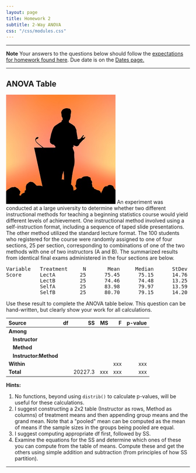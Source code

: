 ```yaml
---
layout: page
title: Homework 2
subtitle: 2-Way ANOVA
css: "/css/modules.css"
---
```


----

<div class="alert alert-warning">
  <strong>Note</strong> Your answers to the questions below should follow the <a href="../../resources/hwformat" target="_blank">expectations for homework found here</a>. Due date is on the <a href="../../resources/Dates-Current" target="_blank">Dates page.</a>
</div>

----

## ANOVA Table
<img src="../zimgs/lecture.jpg" alt="Lecture" class="img-right">
An experiment was conducted at a large university to determine whether two different instructional methods for teaching a beginning statistics course would yield different levels of achievement. One instructional method involved using a self-instruction format, including a sequence of taped slide presentations. The other method utilized the standard lecture format. The 100 students who registered for the course were randomly assigned to one of four sections, 25 per section, corresponding to combinations of one of the two methods with one of two instructors (A and B). The summarized results from identical final exams administered in the four sections are below.

<pre>
Variable   Treatment     N       Mean     Median      StDev
Score      LectA        25      75.45      75.15      14.76
           LectB        25      74.46      74.48      13.25
           SelfA        25      83.98      79.97      13.59
           SelfB        25      80.70      79.15      14.20
</pre>

Use these result to complete the ANOVA table below. This question can be hand-written, but clearly show your work for all calculations.

Source     | df | SS | MS | F  | p-value
:----------|--------:|--------:|--------:|--------:|--------:
**Among**  |    |    |    |    |
&nbsp;&nbsp; **Instructor**  |    |    |    |    |
&nbsp;&nbsp; **Method**  |    |    |    |    |
&nbsp;&nbsp; **Instructor:Method**  |    |    |    |    |
**Within** |    |    |    | xxx | xxx
**Total**  |    | 20227.3 | xxx | xxx | xxx


**Hints:**

1. No functions, beyond using `distrib()` to calculate p-values, will be useful for these calculations.
1. I suggest constructing a 2x2 table (Instructor as rows, Method as columns) of treatment means and then appending group means and the grand mean. Note that a "pooled" mean can be computed as the mean of means if the sample sizes in the groups being pooled are equal.
1. I suggest computing appropriate df first, followed by SS.
1. Examine the equations for the SS and determine which ones of these you can compute from the table of means. Compute these and get the others using simple addition and subtraction (from principles of how SS partition).

----
